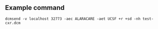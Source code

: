 ## Example command
```dcmsend -v localhost 32773 -aec ALARACARE -aet UCSF +r +sd -nh test-cxr.dcm```
